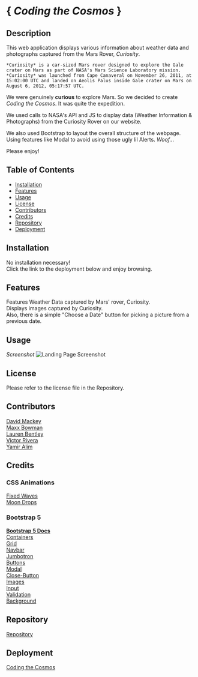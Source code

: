 # { *Coding the Cosmos* }

## Description

This web application displays various information about weather data and photographs captured from the Mars Rover, *Curiosity*.

`*Curiosity* is a car-sized Mars rover designed to explore the Gale crater on Mars as part of NASA's Mars Science Laboratory mission. *Curiosity* was launched from Cape Canaveral on November 26, 2011, at 15:02:00 UTC and landed on Aeolis Palus inside Gale crater on Mars on August 6, 2012, 05:17:57 UTC.`

We were genuinely **curious** to explore Mars. So we decided to create *Coding the Cosmos*. It was quite the expedition.

We used calls to NASA's API and JS to display data (Weather Information & Photographs) from the Curiosity Rover on our website.

We also used Bootstrap to layout the overall structure of the webpage. Using features like Modal to avoid using those ugly lil Alerts. *Woof...*

Please enjoy!

## Table of Contents

- [Installation](#installation)
- [Features](#features)
- [Usage](#usage)
- [License](#license)
- [Contributors](#contributors)
- [Credits](#credits)
- [Repository](#repository)
- [Deployment](#deployment)

## Installation

No installation necessary!
<br>
Click the link to the deployment below and enjoy browsing.

## Features

Features Weather Data captured by Mars' rover, Curiosity.
<br>
Displays images captured by Curiosity. 
<br>
Also, there is a simple "Choose a Date" button for picking a picture from a previous date.

## Usage

*Screenshot*
![Landing Page Screenshot](./Assets/img/screenshot.png)

## License

Please refer to the license file in the Repository.

## Contributors
[David Mackey](https://github.com/davidmackeydev/)
<br>
[Maxx Bowman](https://github.com/maxxAbow/)
<br>
[Lauren Bentley](https://github.com/indwomt/)
<br>
[Victor Rivera](https://github.com/veektur123/)
<br>
[Yamir Alim](https://github.com/yamiralim/)

## Credits
### CSS Animations
[Fixed Waves](https://codepen.io/candra-shalahuddin/embed/vQqzyB?height=316&theme-id=0&default-tab=result)
<br>
[Moon Drops](https://bgjar.com/moon)

### Bootstrap 5
[**Bootstrap 5 Docs**](https://getbootstrap.com/docs/5.2/getting-started/introduction/)
<br>
[Containers](https://getbootstrap.com/docs/5.2/layout/containers/)
<br>
[Grid](https://getbootstrap.com/docs/5.2/layout/grid/)
<br>
[Navbar](https://getbootstrap.com/docs/5.2/components/navbar/)
<br>
[Jumbotron](https://getbootstrap.com/docs/5.2/migration/#jumbotron)
<br>
[Buttons](https://getbootstrap.com/docs/5.2/components/buttons/)
<br>
[Modal](https://getbootstrap.com/docs/5.2/components/modal/)
<br>
[Close-Button](https://getbootstrap.com/docs/5.2/components/close-button/)
<br>
[Images](https://getbootstrap.com/docs/5.2/content/images/)
<br>
[Input](https://getbootstrap.com/docs/5.2/forms/input-group/)
<br>
[Validation](https://getbootstrap.com/docs/5.2/forms/validation/)
<br>
[Background](https://getbootstrap.com/docs/5.2/utilities/background/)
<br>

## Repository
[Repository](https://github.com/maxxAbow/CodingTheCosmos)

## Deployment
[Coding the Cosmos](https://maxxabow.github.io/CodingTheCosmos/)